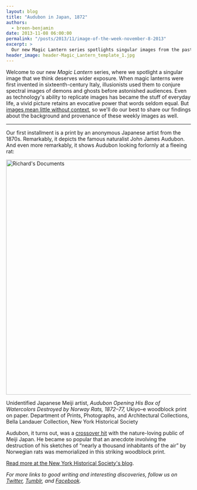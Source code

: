 ```yaml
---
layout: blog
title: "Audubon in Japan, 1872"
authors:
  - breen-benjamin
date: 2013-11-08 06:00:00
permalink: "/posts/2013/11/image-of-the-week-november-8-2013"
excerpt: >
  Our new Magic Lantern series spotlights singular images from the past that deserve wider exposure. This week: a nineteenth-century Japanese print of Audubon and the rat that ate his bird drawings.
header_image: header-Magic_Lantern_template_1.jpg
---
```

Welcome to our new *Magic Lantern* series, where we spotlight a singular image that we think deserves wider exposure.  When magic lanterns were first invented in sixteenth-century Italy, illusionists used them to conjure spectral images of demons and ghosts before astonished audiences. Even as technology's ability to replicate images has became the stuff of everyday life, a vivid picture retains an evocative power that words seldom equal. But [images mean little without context](http://theappendix.net/blog/2012/11/cabinets-of-curiosity:-the-web-as-wunderkammer), so we'll do our best to share our findings about the background and provenance of these weekly images as well.

***

Our first installment is a print by an anonymous Japanese artist from the 1870s. Remarkably, it depicts the famous naturalist John James Audubon. And even more remarkably, it shows Audubon looking forlornly at a fleeing rat:

<div class="inline-image">
<a rel="lightbox" href="http://s3.amazonaws.com/appendixjournal-images/images/attachments/000/000/769/large/tumblr_mkdtv1HWs61rl1rfao1_1280.jpg?1383437087">
<img src="http://s3.amazonaws.com/appendixjournal-images/images/attachments/000/000/769/medium/tumblr_mkdtv1HWs61rl1rfao1_1280.jpg?1383437087" width="640" alt="Richard's Documents" />
</a>
<p class="caption">
Unidentified Japanese Meiji artist, <em>Audubon Opening His Box of Watercolors Destroyed by Norway Rats, 1872–77,</em> Ukiyo–e woodblock print on paper. 
<span class="credit">Department of Prints, Photographs, and Architectural Collections, Bella Landauer Collection, New York Historical Society</span>
</p>
</div>

Audubon, it turns out, was a [crossover hit](http://tumblr.theappendix.net/post/46518997242/famed-naturalist-and-painter-john-james-audubon) with the nature-loving public of Meiji Japan. He became so popular that an anecdote involving the destruction of his sketches of “nearly a thousand inhabitants of the air” by Norwegian rats was memorialized in this striking woodblock print.

[Read more at the New York Historical Society's blog](http://behindthescenes.nyhistory.org/audubons-work-becomes/).

*For more links to good writing and interesting discoveries, follow us on [Twitter](https://twitter.com/appendixjournal), [Tumblr](http://tumblr.theappendix.net/), and [Facebook](https://www.facebook.com/TheAppendix).*